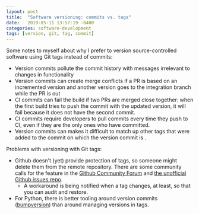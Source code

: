 ```yaml
---
layout: post
title:  "Software versioning: commits vs. tags"
date:   2019-05-11 13:57:19 -0400
categories: software-development
tags: [version, git, tag, commit]
---
```

Some notes to myself about why I prefer to version source-controlled software
using Git tags instead of commits:

* Version commits pollute the commit history with messages irrelevant to changes
  in functionality
* Version commits can create merge conflicts if a PR is based on an incremented
  version and another version goes to the integration branch while the PR is out
* CI commits can fail the build if two PRs are merged close together: when the
  first build tries to push the commit with the updated version, it will fail
  because it does not have the second commit.
* CI commits require developers to pull commits every time they push to CI,
  even if they are the only ones who have committed.
* Version commits can makes it difficult to match up other tags that were added
  to the commit on which the version commit is .

Problems with versioning with Git tags:
* Github doesn't (yet) provide protection of tags, so someone might delete them
  from the remote repository.  There are some community calls for the feature
  in the [Github Community Forum][forum] and [the unofficial Github issues repo][isaacs].
  * A workaround is being notified when a tag changes, at least, so that
    you can audit and restore.
* For Python, there is better tooling around version commits ([bumpversion]) than
  around managing versions in tags.

[forum]: https://github.community/t5/How-to-use-Git-and-GitHub/Feature-Request-Protected-Tags/td-p/19028
[isaacs]: https://github.com/isaacs/github/issues/1091
[bumpversion]: https://github.com/peritus/bumpversion
